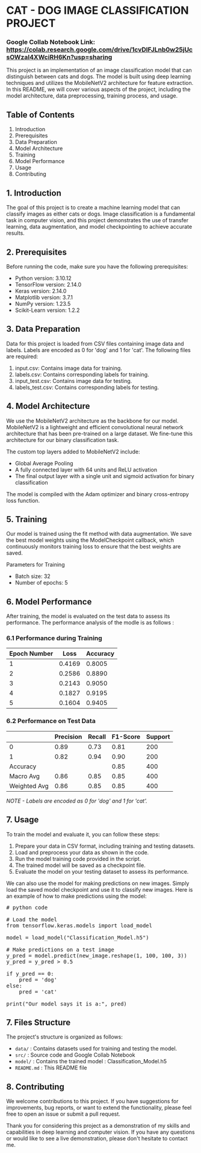 # CAT - DOG IMAGE CLASSIFICATION PROJECT

### Google Collab Notebook Link: https://colab.research.google.com/drive/1cvDlFJLnb0w25jUcsOWzaI4XWciRH6Kn?usp=sharing

This project is an implementation of an image classification model that can distinguish between cats and dogs. The model is built using deep learning techniques and utilizes the MobileNetV2 architecture for feature extraction. In this README, we will cover various aspects of the project, including the model architecture, data preprocessing, training process, and usage.

## Table of Contents

1. Introduction
2. Prerequisites
3. Data Preparation
4. Model Architecture
5. Training
6. Model Performance
7. Usage
8. Contributing

## 1. Introduction
The goal of this project is to create a machine learning model that can classify images as either cats or dogs. Image classification is a fundamental task in computer vision, and this project demonstrates the use of transfer learning, data augmentation, and model checkpointing to achieve accurate results.


## 2. Prerequisites
Before running the code, make sure you have the following prerequisites:

- Python version: 3.10.12 
- TensorFlow version: 2.14.0
- Keras version: 2.14.0
- Matplotlib version: 3.7.1
- NumPy version: 1.23.5
- Scikit-Learn version: 1.2.2

## 3. Data Preparation
Data for this project is loaded from CSV files containing image data and labels. Labels are encoded as 0 for 'dog' and 1 for 'cat'. The following files are required:

1. input.csv: Contains image data for training.
2. labels.csv: Contains corresponding labels for training.
3. input_test.csv: Contains image data for testing.
4. labels_test.csv: Contains corresponding labels for testing.

## 4. Model Architecture
We use the MobileNetV2 architecture as the backbone for our model. MobileNetV2 is a lightweight and efficient convolutional neural network architecture that has been pre-trained on a large dataset. We fine-tune this architecture for our binary classification task.

The custom top layers added to MobileNetV2 include:

- Global Average Pooling
- A fully connected layer with 64 units and ReLU activation
- The final output layer with a single unit and sigmoid activation for binary classification

The model is compiled with the Adam optimizer and binary cross-entropy loss function.

## 5. Training
Our model is trained using the fit method with data augmentation. We save the best model weights using the ModelCheckpoint callback, which continuously monitors training loss to ensure that the best weights are saved.

Parameters for Training
- Batch size: 32
- Number of epochs: 5

## 6. Model Performance
After training, the model is evaluated on the test data to assess its performance. The performance analysis of the modle is as follows : 


### 6.1 Performance during Training
| Epoch Number | Loss | Accuracy | 
| -------- | -------- | -------- |
| 1 | 0.4169 | 0.8005 | 
| 2 | 0.2586 | 0.8890 | 
| 3 | 0.2143 | 0.9050 | 
| 4 | 0.1827 | 0.9195 |
| 5 | 0.1604 | 0.9405 |



### 6.2 Performance on Test Data
| | Precision | Recall | F1-Score | Support |
| ------------ | ------------ | ------------ | ------------ | ------------ |
| 0 | 0.89 | 0.73 | 0.81 | 200 |
| 1 | 0.82 | 0.94 | 0.90 | 200 |
| Accuracy | | | 0.85 | 400 |
| Macro Avg | 0.86 | 0.85 | 0.85 | 400 |
| Weighted Avg | 0.86 | 0.85 | 0.85 | 400 |


*NOTE - Labels are encoded as 0 for 'dog' and 1 for 'cat'.*

## 7. Usage
To train the model and evaluate it, you can follow these steps:

1. Prepare your data in CSV format, including training and testing datasets.
2. Load and preprocess your data as shown in the code.
3. Run the model training code provided in the script.
4. The trained model will be saved as a checkpoint file.
5. Evaluate the model on your testing dataset to assess its performance.
   
We can also use the model for making predictions on new images. Simply load the saved model checkpoint and use it to classify new images. Here is an example of how to make predictions using the model:

<pre>
# python code
    
# Load the model
from tensorflow.keras.models import load_model

model = load_model("Classification_Model.h5")

# Make predictions on a test image
y_pred = model.predict(new_image.reshape(1, 100, 100, 3))
y_pred = y_pred > 0.5

if y_pred == 0:
    pred = 'dog'
else:
    pred = 'cat'

print("Our model says it is a:", pred)
</pre>

## 7. Files Structure
The project's structure is organized as follows:

- `data/`       :         Contains datasets used for training and testing the model.
- `src/`         :        Source code and Google Collab Notebook
- `model/`     :       Contains the trained model : Classification_Model.h5 
- `README.md`     :       This README file

## 8. Contributing
We welcome contributions to this project. If you have suggestions for improvements, bug reports, or want to extend the functionality, please feel free to open an issue or submit a pull request.


Thank you for considering this project as a demonstration of my skills and capabilities in deep learning and computer vision. If you have any questions or would like to see a live demonstration, please don't hesitate to contact me.

